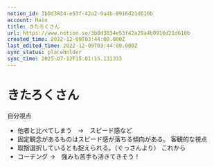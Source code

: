 ```yaml
---
notion_id: 3b0d3834-e53f-42a2-9a4b-0916d21d610b
account: Main
title: きたろくさん
url: https://www.notion.so/3b0d3834e53f42a29a4b0916d21d610b
created_time: 2022-12-09T03:44:00.000Z
last_edited_time: 2022-12-09T03:44:00.000Z
sync_status: placeholder
sync_time: 2025-07-12T15:01:15.131333
---
```

# きたろくさん

自分視点
- 他者と比べてしまう　→　スピード感など
- 固定観念があるものはスピード感が落ちる傾向がある。
客観的な視点
- 取捨選択しているとも捉えられる。（ぐっさんより）
これから
- コーチング
→　強みも苦手も活きてきそう！